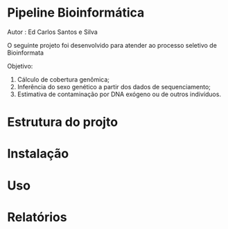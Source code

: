 # Pipeline Bioinformática

Autor : Ed Carlos Santos e Silva

O seguinte projeto foi desenvolvido para atender ao processo seletivo de Bioinformata 

Objetivo:

1. Cálculo de cobertura genômica;
2. Inferência do sexo genético a partir dos dados de sequenciamento;
3. Estimativa de contaminação por DNA exógeno ou de outros indivíduos.

# Estrutura do projto


# Instalação


# Uso


# Relatórios

